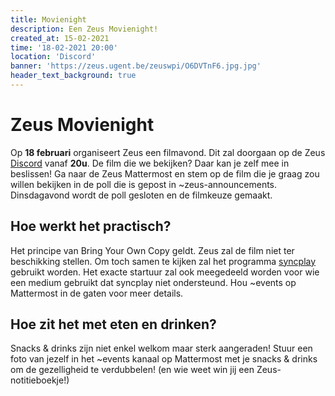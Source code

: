 ```yaml
---
title: Movienight
description: Een Zeus Movienight!
created_at: 15-02-2021
time: '18-02-2021 20:00'
location: 'Discord'
banner: 'https://zeus.ugent.be/zeuswpi/O6DVTnF6.jpg.jpg'
header_text_background: true
---
```


# Zeus Movienight

Op **18 februari** organiseert Zeus een filmavond. Dit zal doorgaan op de Zeus [Discord](https://discord.gg/qWAPHbE) vanaf **20u**. De film die we bekijken? Daar kan je zelf mee in beslissen! Ga naar de Zeus Mattermost en stem op de film die je graag zou willen bekijken in de poll die is gepost in ~zeus-announcements. Dinsdagavond wordt de poll gesloten en de filmkeuze gemaakt.

## Hoe werkt het practisch?

Het principe van Bring Your Own Copy geldt. Zeus zal de film niet ter beschikking stellen. Om toch samen te kijken zal het programma [syncplay](https://syncplay.pl/) gebruikt worden. Het exacte startuur zal ook meegedeeld worden voor wie een medium gebruikt dat syncplay niet ondersteund. Hou ~events op Mattermost in de gaten voor meer details.

## Hoe zit het met eten en drinken?

Snacks & drinks zijn niet enkel welkom maar sterk aangeraden! Stuur een foto van jezelf in het ~events kanaal op Mattermost met je snacks & drinks om de gezelligheid te verdubbelen! (en wie weet win jij een Zeus-notitieboekje!)